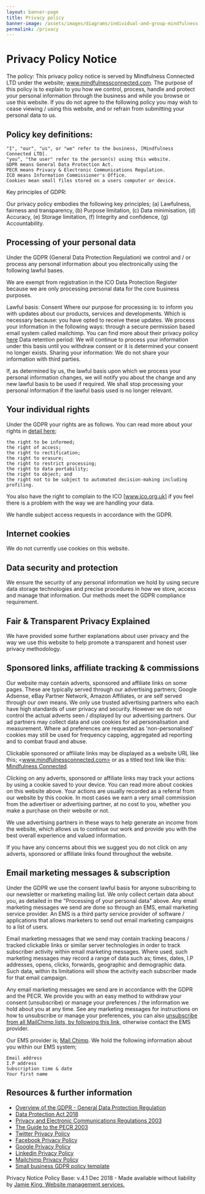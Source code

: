 ```yaml
---
layout: banner-page
title: Privacy policy
banner-image: /assets/images/diagrams/individual-and-group-mindfulness.svg
permalink: /privacy
---
```


# Privacy Policy Notice

The policy: This privacy policy notice is served by Mindfulness Connected LTD under the website; www.mindfulnessconnected.com. The purpose of this policy is to explain to you how we control, process, handle and protect your personal information through the business and while you browse or use this website. If you do not agree to the following policy you may wish to cease viewing / using this website, and or refrain from submitting your personal data to us.

## Policy key definitions:

    "I", "our", "us", or "we" refer to the business, [Mindfulness Connected LTD].
    "you", "the user" refer to the person(s) using this website.
    GDPR means General Data Protection Act.
    PECR means Privacy & Electronic Communications Regulation.
    ICO means Information Commissioner's Office.
    Cookies mean small files stored on a users computer or device.

Key principles of GDPR:

Our privacy policy embodies the following key principles; (a) Lawfulness, fairness and transparency, (b) Purpose limitation, (c) Data minimisation, (d) Accuracy, (e) Storage limitation, (f) Integrity and confidence, (g) Accountability.


## Processing of your personal data

Under the GDPR (General Data Protection Regulation) we control and / or process any personal information about you electronically using the following lawful bases.

We are exempt from registration in the ICO Data Protection Register because we are only processing personal data for the core business purposes.

Lawful basis: Consent
Where our purpose for processing is: to inform you with updates about our products, services and developments.
Which is necessary because: you have opted to receive these updates.
We process your information in the following ways: through a secure permission based email system called mailchimp. You can find more about their privacy policy [here][2]
Data retention period: We will continue to process your information under this basis until you withdraw consent or it is determined your consent no longer exists.
Sharing your information: We do not share your information with third parties.

If, as determined by us, the lawful basis upon which we process your personal information changes, we will notify you about the change and any new lawful basis to be used if required. We shall stop processing your personal information if the lawful basis used is no longer relevant.

## Your individual rights

Under the GDPR your rights are as follows. You can read more about your rights in [detail here][1];

    the right to be informed;
    the right of access;
    the right to rectification;
    the right to erasure;
    the right to restrict processing;
    the right to data portability;
    the right to object; and
    the right not to be subject to automated decision-making including profiling.

You also have the right to complain to the ICO [www.ico.org.uk] if you feel there is a problem with the way we are handling your data.

We handle subject access requests in accordance with the GDPR.

## Internet cookies

We do not currently use cookies on this website.
<!-- to provide you with a better user experience. We do this by placing a small text file on your device / computer hard drive to track how you use the website, to record or log whether you have seen particular messages that we display, to keep you logged into the website where applicable, to display relevant adverts or content, referred you to a third party website. -->

<!-- Some cookies are required to enjoy and use the full functionality of this website. -->

<!-- We use a cookie control system which allows you to accept the use of cookies, and control which cookies are saved to your device / computer. Some cookies will be saved for specific time periods, where others may last indefinitely. Your web browser should provide you with the controls to manage and delete cookies from your device, please see your web browser options. -->

<!-- Cookies that we use are; -->

<!-- 	[list of cookies used] -->


## Data security and protection

We ensure the security of any personal information we hold by using secure data storage technologies and precise procedures in how we store, access and manage that information. Our methods meet the GDPR compliance requirement.

## Fair & Transparent Privacy Explained

We have provided some further explanations about user privacy and the way we use this website to help promote a transparent and honest user privacy methodology.

## Sponsored links, affiliate tracking & commissions

Our website may contain adverts, sponsored and affiliate links on some pages. These are typically served through our advertising partners; Google Adsense, eBay Partner Network, Amazon Affiliates, or are self served through our own means. We only use trusted advertising partners who each have high standards of user privacy and security. However we do not control the actual adverts seen / displayed by our advertising partners. Our ad partners may collect data and use cookies for ad personalisation and measurement. Where ad preferences are requested as 'non-personalised' cookies may still be used for frequency capping, aggregated ad reporting and to combat fraud and abuse.

Clickable sponsored or affiliate links may be displayed as a website URL like this; <www.mindfulnessconnected.com> or as a titled text link like this: [Mindfulness Connected](www.mindfulnessconnected.com).

Clicking on any adverts, sponsored or affiliate links may track your actions by using a cookie saved to your device. You can read more about cookies on this website above. Your actions are usually recorded as a referral from our website by this cookie. In most cases we earn a very small commission from the advertiser or advertising partner, at no cost to you, whether you make a purchase on their website or not.

We use advertising partners in these ways to help generate an income from the website, which allows us to continue our work and provide you with the best overall experience and valued information.

If you have any concerns about this we suggest you do not click on any adverts, sponsored or affiliate links found throughout the website.

## Email marketing messages & subscription

Under the GDPR we use the consent lawful basis for anyone subscribing to our newsletter or marketing mailing list. We only collect certain data about you, as detailed in the "Processing of your personal data" above. Any email marketing messages we send are done so through an EMS, email marketing service provider. An EMS is a third party service provider of software / applications that allows marketers to send out email marketing campaigns to a list of users.

Email marketing messages that we send may contain tracking beacons / tracked clickable links or similar server technologies in order to track subscriber activity within email marketing messages. Where used, such marketing messages may record a range of data such as; times, dates, I.P addresses, opens, clicks, forwards, geographic and demographic data. Such data, within its limitations will show the activity each subscriber made for that email campaign.

Any email marketing messages we send are in accordance with the GDPR and the PECR. We provide you with an easy method to withdraw your consent (unsubscribe) or manage your preferences / the information we hold about you at any time. See any marketing messages for instructions on how to unsubscribe or manage your preferences, you can also [unsubscribe from all MailChimp lists, by following this link,][3] otherwise contact the EMS provider.

Our EMS provider is; [Mail Chimp][4]. We hold the following information about you within our EMS system;

    Email address
    I.P address
    Subscription time & date
    Your first name

## Resources & further information

* [Overview of the GDPR - General Data Protection Regulation](https://ico.org.uk/for-organisations/guide-to-data-protection/guide-to-the-general-data-protection-regulation-gdpr/)
* [Data Protection Act 2018](http://www.legislation.gov.uk/ukpga/2018/12/contents/enacted)
* [Privacy and Electronic Communications Regulations 2003](http://www.legislation.gov.uk/uksi/2003/2426/contents/made)
* [The Guide to the PECR 2003](https://ico.org.uk/for-organisations/guide-to-pecr/)
* [Twitter Privacy Policy](https://twitter.com/en/privacy)
* [Facebook Privacy Policy](https://www.facebook.com/about/privacy/)
* [Google Privacy Policy](https://policies.google.com/privacy)
* [Linkedin Privacy Policy](https://www.linkedin.com/legal/privacy-policy)
* [Mailchimp Privacy Policy](https://mailchimp.com/legal/privacy/)
* [Small business GDPR policy template](http://jamieking.co.uk/blog/cyber-security/policies/free-sample-privacy-policy.php)



Privacy Notice Policy Base: v.4.1 Dec 2018 - Made available without liability by [Jamie King, Website management services.][5]




[1]:https://ico.org.uk/for-organisations/guide-to-data-protection/guide-to-the-general-data-protection-regulation-gdpr/individual-rights/

[2]:https://mailchimp.com/legal/privacy/

[3]:http://jamieking.co.uk/blog/cyber-security/my-cyber/unsubscribe-from-all-global-mailchimp-lists.php

[4]:https://mailchimp.com/

[5]:http://jamieking.co.uk/blog/cyber-security/policies/download-free-sample-privacy-policy.php

